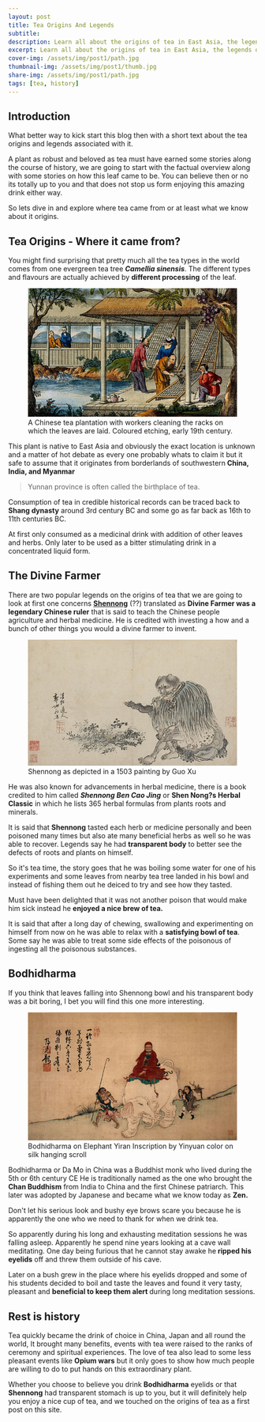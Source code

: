 ```yaml
---
layout: post
title: Tea Origins And Legends
subtitle: 
description: Learn all about the origins of tea in East Asia, the legends of the Divine Farmer and Bodhidharma and be prepared to fall in love with tea.
excerpt: Learn all about the origins of tea in East Asia, the legends of the Divine Farmer and Bodhidharma and be prepared to fall in love with tea.
cover-img: /assets/img/post1/path.jpg
thumbnail-img: /assets/img/post1/thumb.jpg
share-img: /assets/img/post1/path.jpg
tags: [tea, history]
---
```



<!-- wp:heading -->
<h2 class="wp-block-heading">Introduction</h2>
<!-- /wp:heading -->

<!-- wp:paragraph -->
<p>What better way to kick start this blog then with a short text about the tea origins and legends associated with it. </p>
<!-- /wp:paragraph -->

<!-- wp:paragraph -->
<p>A plant as robust and beloved as tea must have earned some stories along the course of history, we are going to start with the factual overview along with some stories on how this leaf came to be. You can believe then or no its totally up to you and that does not stop us form enjoying this amazing drink either way. </p>
<!-- /wp:paragraph -->

<!-- wp:paragraph -->
<p>So lets dive in and explore where tea came from or at least what we know about it origins.</p>
<!-- /wp:paragraph -->

<!-- wp:heading -->
<h2 class="wp-block-heading">Tea Origins - Where it came from?</h2>
<!-- /wp:heading -->

<!-- wp:paragraph -->
<p>You might find surprising that pretty much all the tea types in the world comes from one evergreen tea tree <em><strong>Camellia sinensis</strong></em>. The different types and flavours are actually achieved by <strong>different processing</strong> of the leaf. </p>
<!-- /wp:paragraph -->

<!-- wp:image {"align":"center","id":44,"sizeSlug":"full","linkDestination":"none"} -->
<figure class="wp-block-image aligncenter size-full"><img src="/assets/img/post1/1.jpg" alt="Tea Origins - A Chinese tea plantation" class="wp-image-44"/><figcaption class="wp-element-caption">A Chinese tea plantation with workers cleaning the racks on which the leaves are laid. Coloured etching, early 19th century.</figcaption></figure>
<!-- /wp:image -->

<!-- wp:paragraph -->
<p>This plant is native to East Asia and obviously the exact location is unknown and a matter of hot debate as every one probably whats to claim it but it safe to assume that it originates from  borderlands of southwestern<strong> China, India, and Myanmar</strong></p>
<!-- /wp:paragraph -->

<!-- wp:quote -->
<blockquote class="wp-block-quote"><!-- wp:paragraph -->
<p>Yunnan province is often called the birthplace of tea.</p>
<!-- /wp:paragraph --></blockquote>
<!-- /wp:quote -->

<!-- wp:paragraph -->
<p>Consumption of tea in credible historical records can be traced back to <strong>Shang dynasty</strong> around 3rd century BC and some go as far back as 16th to 11th centuries BC.</p>
<!-- /wp:paragraph -->

<!-- wp:paragraph -->
<p>At first only consumed as a medicinal drink with addition of other leaves and herbs. Only later to be used as a bitter stimulating drink in a concentrated liquid form.</p>
<!-- /wp:paragraph -->

<!-- wp:heading -->
<h2 class="wp-block-heading">The Divine Farmer</h2>
<!-- /wp:heading -->

<!-- wp:paragraph -->
<p>There are two popular legends on the origins of tea that we are going to look at first one concerns  <strong><a href="https://en.wikipedia.org/wiki/Shennong">Shennong</a></strong>&nbsp;(??) translated as <strong>Divine Farmer was a legendary Chinese ruler</strong> that is said to teach the Chinese people agriculture and herbal medicine. He is credited with investing a how and a bunch of other things you would a divine farmer to invent. </p>
<!-- /wp:paragraph -->

<!-- wp:image {"align":"center","id":39,"sizeSlug":"full","linkDestination":"none","className":"is-style-default"} -->
<figure class="wp-block-image aligncenter size-full is-style-default"><img src="/assets/img/post1/2.jpg" alt="Shennong as depicted in a 1503 painting
by Guo Xu" class="wp-image-39"/><figcaption class="wp-element-caption">Shennong as depicted in a 1503 painting by Guo Xu</figcaption></figure>
<!-- /wp:image -->

<!-- wp:paragraph -->
<p>He was also known for advancements in herbal medicine, there is a book credited to him called <em><strong>Shennong Ben Cao Jing</strong></em>  or  <strong>Shen Nong?s Herbal Classic</strong> in which he lists 365 herbal formulas from plants roots and minerals.</p>
<!-- /wp:paragraph -->

<!-- wp:paragraph -->
<p>It is said that <strong>Shennong</strong> tasted each herb or medicine personally and been poisoned many times but also ate many beneficial herbs as well so he was able to recover. Legends say he had <strong>transparent body</strong> to better see the defects of roots and plants on himself.</p>
<!-- /wp:paragraph -->

<!-- wp:paragraph -->
<p>So it's tea time, the story goes that he was boiling some water for one of his experiments and some leaves from nearby tea tree landed in his bowl and instead of fishing them out he deiced to try and see how they tasted.  </p>
<!-- /wp:paragraph -->

<!-- wp:paragraph -->
<p>Must have been delighted that it was not another poison that would make him sick instead he <strong>enjoyed a nice brew of tea.</strong></p>
<!-- /wp:paragraph -->

<!-- wp:paragraph -->
<p>It is said that after a long day of chewing, swallowing and experimenting on himself from now on he was able to relax with a <strong>satisfying bowl of tea</strong>. Some say he was able to treat some side effects of the poisonous of ingesting all the poisonous substances. </p>
<!-- /wp:paragraph -->

<!-- wp:heading -->
<h2 class="wp-block-heading">Bodhidharma</h2>
<!-- /wp:heading -->

<!-- wp:paragraph -->
<p>If you think that leaves falling into Shennong bowl and his transparent body was a bit boring, I bet you will find this one more interesting.</p>
<!-- /wp:paragraph -->

<!-- wp:image {"align":"center","id":40,"sizeSlug":"full","linkDestination":"none"} -->
<figure class="wp-block-image aligncenter size-full"><img src="/assets/img/post1/3.jpg" alt="Bodhidharma on Elephant Yiran Inscription by Yinyuan color on silk hanging scroll" class="wp-image-40"/><figcaption class="wp-element-caption">Bodhidharma on Elephant Yiran Inscription by Yinyuan color on silk hanging scroll</figcaption></figure>
<!-- /wp:image -->

<!-- wp:paragraph -->
<p>Bodhidharma or Da Mo in China was a Buddhist monk who lived during the 5th or 6th century CE  He is traditionally named as the one who brought the <strong>Chan Buddhism</strong> from India to China and the first Chinese patriarch. This later was adopted by Japanese and became what we know today as <strong>Zen.</strong></p>
<!-- /wp:paragraph -->

<!-- wp:paragraph -->
<p>Don't let his serious look and bushy eye brows scare you because he is apparently the one who we need to thank for when we drink tea.</p>
<!-- /wp:paragraph -->

<!-- wp:paragraph -->
<p>So apparently during his long and exhausting meditation sessions he was falling asleep. Apparently he spend nine years looking at a cave wall meditating. One day being furious that he cannot stay awake he<strong> ripped his eyelids</strong> off and threw them outside of his cave.</p>
<!-- /wp:paragraph -->

<!-- wp:paragraph -->
<p>Later on a bush grew in the place where his eyelids dropped and some of his students decided to boil and taste the leaves and found it very tasty, pleasant and <strong>beneficial to keep them alert </strong>during long meditation sessions.</p>
<!-- /wp:paragraph -->

<!-- wp:heading -->
<h2 class="wp-block-heading">Rest is history</h2>
<!-- /wp:heading -->

<!-- wp:paragraph -->
<p>Tea quickly became the drink of choice in China, Japan and all round the world, It brought many benefits, events with tea were raised to the ranks of ceremony and spiritual experiences. The love of tea also lead to some less pleasant events like <strong>Opium wars</strong> but it only goes to show how much people are willing to do to put hands on this extraordinary plant.</p>
<!-- /wp:paragraph -->

<!-- wp:paragraph -->
<p>Whether you choose to believe you drink <strong>Bodhidharma</strong> eyelids or that <strong>Shennong</strong> had transparent stomach is up to you, but it will definitely help you enjoy a nice cup of tea, and we touched on the origins of tea as a first post on this site.</p>
<!-- /wp:paragraph -->